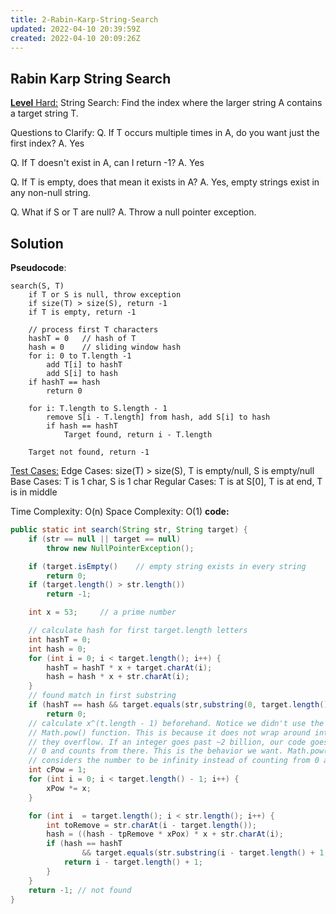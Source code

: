 ```yaml
---
title: 2-Rabin-Karp-String-Search
updated: 2022-04-10 20:39:59Z
created: 2022-04-10 20:09:26Z
---
```


## **Rabin Karp String Search**

<ins>**Level** Hard:</ins>
String Search: Find the index where the larger string A contains a target string T.

Questions to Clarify:
Q. If T occurs multiple times in A, do you want just the first index?
A. Yes

Q. If T doesn't exist in A, can I return -1?
A. Yes

Q. If T is empty, does that mean it exists in A?
A. Yes, empty strings exist in any non-null string.

Q. What if S or T are null?
A. Throw a null pointer exception.

## Solution

**Pseudocode**:
```
search(S, T)
    if T or S is null, throw exception
    if size(T) > size(S), return -1
    if T is empty, return -1

    // process first T characters
    hashT = 0   // hash of T
    hash = 0    // sliding window hash
    for i: 0 to T.length -1
        add T[i] to hashT
        add S[i] to hash
    if hashT == hash
        return 0

    for i: T.length to S.length - 1
        remove S[i - T.length] from hash, add S[i] to hash
        if hash == hashT
            Target found, return i - T.length

    Target not found, return -1
```
<ins>Test Cases:</ins>
Edge Cases: size(T) > size(S), T is empty/null, S is empty/null
Base Cases: T is 1 char, S is 1 char
Regular Cases: T is at S[0], T is at end, T is in middle

Time Complexity: O(n)
Space Complexity: O(1)
**code:**
```java
public static int search(String str, String target) {
    if (str == null || target == null)
        throw new NullPointerException();

    if (target.isEmpty()    // empty string exists in every string
        return 0;
    if (target.length() > str.length())
        return -1;

    int x = 53;     // a prime number

    // calculate hash for first target.length letters
    int hashT = 0;
    int hash = 0;
    for (int i = 0; i < target.length(); i++) {
        hashT = hashT * x + target.charAt(i);
        hash = hash * x + str.charAt(i);
    }
    // found match in first substring
    if (hashT == hash && target.equals(str,substring(0, target.length())))
        return 0;
    // calculate x^(t.length - 1) beforehand. Notice we didn't use the inbuilt
    // Math.pow() function. This is because it does not wrap around integers if
    // they overflow. If an integer goes past ~2 billion, our code goes back to
    // 0 and counts from there. This is the behavior we want. Math.pow()
    // considers the number to be infinity instead of counting from 0 again.
    int cPow = 1;
    for (int i = 0; i < target.length() - 1; i++) {
        xPow *= x;
    }

    for (int i  = target.length(); i < str.length(); i++) {
        int toRemove = str.charAt(i - target.length());
        hash = ((hash - tpRemove * xPox) * x + str.charAt(i);
        if (hash == hashT
                && target.equals(str.substring(i - target.length() + 1, i + 1))) {
            return i - target.length() + 1;
        }
    }
    return -1; // not found
}           
```
